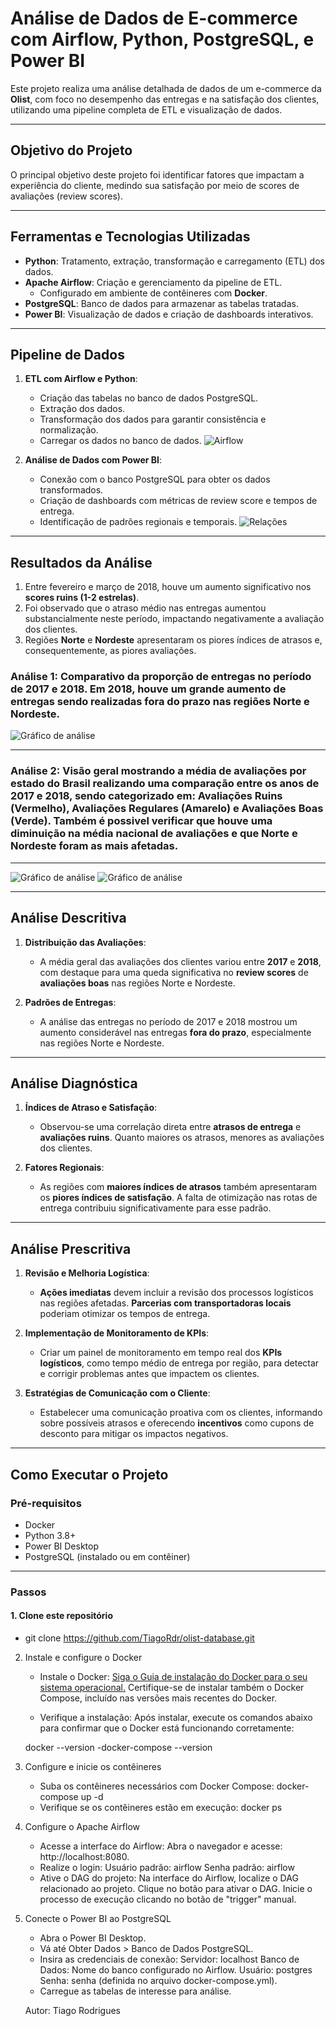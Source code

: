 # Análise de Dados de E-commerce com Airflow, Python, PostgreSQL, e Power BI

Este projeto realiza uma análise detalhada de dados de um e-commerce da **Olist**, com foco no desempenho das entregas e na satisfação dos clientes, utilizando uma pipeline completa de ETL e visualização de dados.

---

## Objetivo do Projeto

O principal objetivo deste projeto foi identificar fatores que impactam a experiência do cliente, medindo sua satisfação por meio de scores de avaliações (review scores).

---

## Ferramentas e Tecnologias Utilizadas

- **Python**: Tratamento, extração, transformação e carregamento (ETL) dos dados.  
- **Apache Airflow**: Criação e gerenciamento da pipeline de ETL.
  - Configurado em ambiente de contêineres com **Docker**.
- **PostgreSQL**: Banco de dados para armazenar as tabelas tratadas.
- **Power BI**: Visualização de dados e criação de dashboards interativos.

---

## Pipeline de Dados

1. **ETL com Airflow e Python**:
   - Criação das tabelas no banco de dados PostgreSQL.
   - Extração dos dados.
   - Transformação dos dados para garantir consistência e normalização.
   - Carregar os dados no banco de dados.
![Airflow](images/airflow.png)

2. **Análise de Dados com Power BI**:
   - Conexão com o banco PostgreSQL para obter os dados transformados.
   - Criação de dashboards com métricas de review score e tempos de entrega.
   - Identificação de padrões regionais e temporais.
![Relações](images/relacoes.png)

---

## Resultados da Análise

1. Entre fevereiro e março de 2018, houve um aumento significativo nos **scores ruins (1-2 estrelas)**.
2. Foi observado que o atraso médio nas entregas aumentou substancialmente neste período, impactando negativamente a avaliação dos clientes.
3. Regiões **Norte** e **Nordeste** apresentaram os piores índices de atrasos e, consequentemente, as piores avaliações.

### Análise 1: Comparativo da proporção de entregas no período de 2017 e 2018. Em 2018, houve um grande aumento de entregas sendo realizadas fora do prazo nas regiões Norte e Nordeste.

![Gráfico de análise](images/2017_2018_entregas_regiao.png)

---

### Análise 2: Visão geral mostrando a média de avaliações por estado do Brasil realizando uma comparação entre os anos de 2017 e 2018, sendo categorizado em: Avaliações Ruins (Vermelho), Avaliações Regulares (Amarelo) e Avaliações Boas (Verde). Também é possivel verificar que houve uma diminuição na média nacional de avaliações e que Norte e Nordeste foram as mais afetadas.

---

![Gráfico de análise](images/2017_geral.png) ![Gráfico de análise](images/2018_geral.png)

---

## Análise Descritiva

1. **Distribuição das Avaliações**:
   - A média geral das avaliações dos clientes variou entre **2017** e **2018**, com destaque para uma queda significativa no **review scores** de **avaliações boas** nas regiões Norte e Nordeste.
   
2. **Padrões de Entregas**:
   - A análise das entregas no período de 2017 e 2018 mostrou um aumento considerável nas entregas **fora do prazo**, especialmente nas regiões Norte e Nordeste.

---

## Análise Diagnóstica

1. **Índices de Atraso e Satisfação**:
   - Observou-se uma correlação direta entre **atrasos de entrega** e **avaliações ruins**. Quanto maiores os atrasos, menores as avaliações dos clientes.

2. **Fatores Regionais**:
   - As regiões com **maiores índices de atrasos** também apresentaram os **piores índices de satisfação**. A falta de otimização nas rotas de entrega contribuiu significativamente para esse padrão.

---

## Análise Prescritiva

1. **Revisão e Melhoria Logística**:
   - **Ações imediatas** devem incluir a revisão dos processos logísticos nas regiões afetadas. **Parcerias com transportadoras locais** poderiam otimizar os tempos de entrega.
   
2. **Implementação de Monitoramento de KPIs**:
   - Criar um painel de monitoramento em tempo real dos **KPIs logísticos**, como tempo médio de entrega por região, para detectar e corrigir problemas antes que impactem os clientes.

3. **Estratégias de Comunicação com o Cliente**:
   - Estabelecer uma comunicação proativa com os clientes, informando sobre possíveis atrasos e oferecendo **incentivos** como cupons de desconto para mitigar os impactos negativos.

---

## Como Executar o Projeto

### Pré-requisitos
- Docker
- Python 3.8+
- Power BI Desktop
- PostgreSQL (instalado ou em contêiner)

---

### Passos

#### 1. Clone este repositório
   - git clone https://github.com/TiagoRdr/olist-database.git

2. Instale e configure o Docker
    - Instale o Docker:
        [Siga o Guia de instalação do Docker para o seu sistema operacional.](https://www.docker.com/products/docker-desktop/)
        Certifique-se de instalar também o Docker Compose, incluído nas versões mais recentes do Docker.

    - Verifique a instalação: Após instalar, execute os comandos abaixo para confirmar que o Docker está funcionando corretamente:

    docker --version
    -docker-compose --version

3. Configure e inicie os contêineres
    - Suba os contêineres necessários com Docker Compose: docker-compose up -d
    - Verifique se os contêineres estão em execução: docker ps

4. Configure o Apache Airflow
    - Acesse a interface do Airflow:
        Abra o navegador e acesse: http://localhost:8080.
    - Realize o login:
        Usuário padrão: airflow
        Senha padrão: airflow
    - Ative o DAG do projeto:
        Na interface do Airflow, localize o DAG relacionado ao projeto.
        Clique no botão para ativar o DAG.
        Inicie o processo de execução clicando no botão de "trigger" manual.

5. Conecte o Power BI ao PostgreSQL
    - Abra o Power BI Desktop.
    - Vá até Obter Dados > Banco de Dados PostgreSQL.
    - Insira as credenciais de conexão:
        Servidor: localhost
        Banco de Dados: Nome do banco configurado no Airflow.
        Usuário: postgres
        Senha: senha (definida no arquivo docker-compose.yml).
    - Carregue as tabelas de interesse para análise.

   Autor: Tiago Rodrigues
